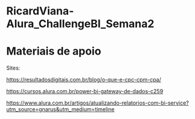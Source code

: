 # RicardViana-Alura_ChallengeBI_Semana2



# Materiais de apoio

Sites:

https://resultadosdigitais.com.br/blog/o-que-e-cpc-cpm-cpa/

https://cursos.alura.com.br/power-bi-gateway-de-dados-c259

https://www.alura.com.br/artigos/atualizando-relatorios-com-bi-service?utm_source=gnarus&utm_medium=timeline

